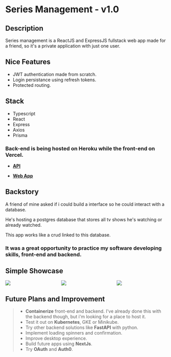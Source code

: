 # Series Management - v1.0

## **Description**

Series management is a ReactJS and ExpressJS fullstack web app made for a friend, so it's a private application with just one user.

## **Nice Features**
- JWT authentication made from scratch.
- Login persistance using refresh tokens.
- Protected routing.

## **Stack**
- Typescript
- React
- Express
- Axios
- Prisma
### Back-end is being hosted on **Heroku** while the front-end on **Vercel**.

* [<ins>**API**</ins>](http://series-management-api.herokuapp.com/)
- [<ins>**Web App**</ins>](https://series-management.vercel.app/)

## **Backstory**

A friend of mine asked if i could build a interface so he could interact with a database.

He's hosting a postgres database that stores all tv shows he's watching or already watched.

This app works like a crud linked to this database.

### **It was a great opportunity to practice my software developing skills, front-end and backend.**

## **Simple Showcase**

<div style="display: grid; grid-template-columns: repeat(3, 1fr); grid-template-rows: 1fr; grid-gap: 20px;">
    <img src="https://gabrielaraujo.xyz/github/seriesmanagement/login.gif" >
    <img src="https://gabrielaraujo.xyz/github/seriesmanagement/add.gif" >
    <img src="https://gabrielaraujo.xyz/github/seriesmanagement/listagem.gif">
</div>

## **Future Plans and Improvement**

> - **Containerize** front-end and backend. I've already done this with the backend though, but i'm looking for a place to host it.
> - Test it out on **Kubernetes**, GKE or Minikube.
> - Try other backend solutions like **FastAPI** with python.
> - Implement loading spinners and confirmation.
> - Improve desktop experience.
> - Build future apps using **NextJs**.
> - Try **OAuth** and **Auth0**.